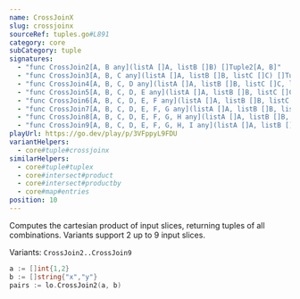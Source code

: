 ```yaml
---
name: CrossJoinX
slug: crossjoinx
sourceRef: tuples.go#L891
category: core
subCategory: tuple
signatures:
  - "func CrossJoin2[A, B any](listA []A, listB []B) []Tuple2[A, B]"
  - "func CrossJoin3[A, B, C any](listA []A, listB []B, listC []C) []Tuple3[A, B, C]"
  - "func CrossJoin4[A, B, C, D any](listA []A, listB []B, listC []C, listD []D) []Tuple4[A, B, C, D]"
  - "func CrossJoin5[A, B, C, D, E any](listA []A, listB []B, listC []C, listD []D, listE []E) []Tuple5[A, B, C, D, E]"
  - "func CrossJoin6[A, B, C, D, E, F any](listA []A, listB []B, listC []C, listD []D, listE []E, listF []F) []Tuple6[A, B, C, D, E, F]"
  - "func CrossJoin7[A, B, C, D, E, F, G any](listA []A, listB []B, listC []C, listD []D, listE []E, listF []F, listG []G) []Tuple7[A, B, C, D, E, F, G]"
  - "func CrossJoin8[A, B, C, D, E, F, G, H any](listA []A, listB []B, listC []C, listD []D, listE []E, listF []F, listG []G, listH []H) []Tuple8[A, B, C, D, E, F, G, H]"
  - "func CrossJoin9[A, B, C, D, E, F, G, H, I any](listA []A, listB []B, listC []C, listD []D, listE []E, listF []F, listG []G, listH []H, listI []I) []Tuple9[A, B, C, D, E, F, G, H, I]"
playUrl: https://go.dev/play/p/3VFppyL9FDU
variantHelpers:
  - core#tuple#crossjoinx
similarHelpers:
  - core#tuple#tuplex
  - core#intersect#product
  - core#intersect#productby
  - core#map#entries
position: 10
---
```


Computes the cartesian product of input slices, returning tuples of all combinations. Variants support 2 up to 9 input slices.

Variants: `CrossJoin2..CrossJoin9`

```go
a := []int{1,2}
b := []string{"x","y"}
pairs := lo.CrossJoin2(a, b)
```


